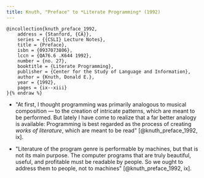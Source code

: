 ```yaml
---
title: Knuth, "Preface" to *Literate Programming* (1992)
---
```


```bibtex{% raw %}
@incollection{knuth_preface_1992,
	address = {Stanford, {CA}},
	series = {{CSLI} Lecture Notes},
	title = {Preface},
	isbn = {0937073806},
	lccn = {QA76.6 .K644 1992},
	number = {no. 27},
	booktitle = {Literate Programming},
	publisher = {Center for the Study of Language and Information},
	author = {Knuth, Donald E.},
	year = {1992},
	pages = {ix--xiii}
}{% endraw %}
```

* "At first, I thought programming was primarily analogous to musical composition — to the creation of intricate patterns, which are meant to be performed. But lately I have come to realize that a far better analogy is available: Programming is best regarded as the process of creating *works of literature*, which are meant to be read" [@knuth_preface_1992, ix].

* "Literature of the program genre is performable by machines, but that is not its main purpose. The computer programs that are truly beautiful, useful, and profitable must be readable by people. So we ought to address them to people, not to machines" [@knuth_preface_1992, ix].